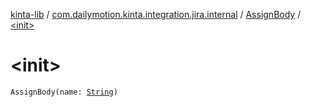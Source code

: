 [kinta-lib](../../index.md) / [com.dailymotion.kinta.integration.jira.internal](../index.md) / [AssignBody](index.md) / [&lt;init&gt;](./-init-.md)

# &lt;init&gt;

`AssignBody(name: `[`String`](https://kotlinlang.org/api/latest/jvm/stdlib/kotlin/-string/index.html)`)`